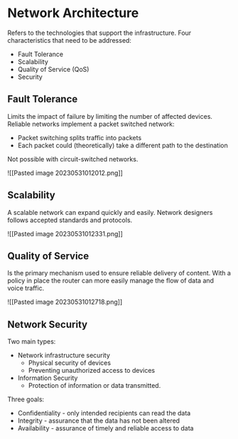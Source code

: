 # Network Architecture

Refers to the technologies that support the infrastructure.
Four characteristics that need to be addressed:
- Fault Tolerance
- Scalability
- Quality of Service (QoS)
- Security

## Fault Tolerance

Limits the impact of failure by limiting the number of affected devices.
Reliable networks implement a packet switched network:
- Packet switching splits traffic into packets
- Each packet could (theoretically) take a different path to the destination

Not possible with circuit-switched networks.

![[Pasted image 20230531012012.png]]

## Scalability

A scalable network can expand quickly and easily.
Network designers follows accepted standards and protocols.

![[Pasted image 20230531012331.png]]

## Quality of Service

Is the primary mechanism used to ensure reliable delivery of content.
With a policy in place the router can more easily manage the flow of data and voice traffic.

![[Pasted image 20230531012718.png]]

## Network Security

Two main types:
- Network infrastructure security
	- Physical security of devices
	- Preventing unauthorized access to devices
- Information Security
	- Protection of information or data transmitted.

Three goals:
- Confidentiality - only intended recipients can read the data
- Integrity - assurance that the data has not been altered
- Availability - assurance of timely and reliable access to data